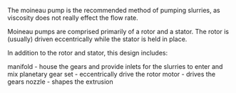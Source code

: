The moineau pump is the recommended method of pumping slurries, as viscosity does not really effect the flow rate.

Moineau pumps are comprised primarily of a rotor and a stator. The rotor is (usually) driven eccentrically while the stator is held in place.

In addition to the rotor and stator, this design includes:

manifold - house the gears and provide inlets for the slurries to enter and mix
planetary gear set - eccentrically drive the rotor
motor - drives the gears
nozzle - shapes the extrusion
